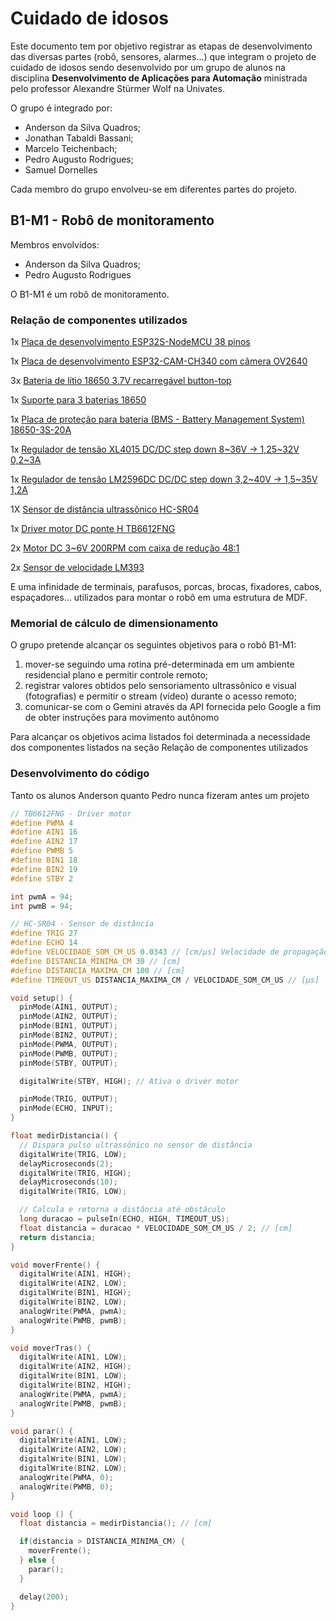 # Cuidado de idosos

Este documento tem por objetivo registrar as etapas de desenvolvimento das diversas partes (robô, sensores, alarmes...) que integram o projeto de cuidado de idosos sendo desenvolvido por um grupo de alunos na disciplina **Desenvolvimento de Aplicações para Automação** ministrada pelo professor Alexandre Stürmer Wolf na Univates.

O grupo é integrado por:
* Anderson da Silva Quadros;
* Jonathan Tabaldi Bassani;
* Marcelo Teichenbach;
* Pedro Augusto Rodrigues;
* Samuel Dornelles

Cada membro do grupo envolveu-se em diferentes partes do projeto.

## B1-M1 - Robô de monitoramento
Membros envolvidos:
* Anderson da Silva Quadros;
* Pedro Augusto Rodrigues

O B1-M1 é um robô de monitoramento.

### Relação de componentes utilizados

1x [Placa de desenvolvimento ESP32S-NodeMCU 38 pinos](https://www.usinainfo.com.br/esp32/esp32s-nodemcu-iot-com-wifi-e-bluetooth-38-pinos-com-usb-c-e-cp2102-8796.html)

1x [Placa de desenvolvimento ESP32-CAM-CH340 com câmera OV2640](https://www.usinainfo.com.br/esp32/esp32-cam-ch340-ov2640-iot-com-programador-integrado-8758.html)

3x [Bateria de lítio 18650 3.7V recarregável button-top](https://www.usinainfo.com.br/baterias/bateria-18650-litio-recarregavel-37v-3800mah-button-top-kit-com-2-unidades-8170.html)

1x [Suporte para 3 baterias 18650](https://www.usinainfo.com.br/suporte-para-pilhas/suporte-para-3-baterias-18650-smt-9059.html)

1x [Placa de proteção para bateria (BMS - Battery Management System) 18650-3S-20A](https://www.usinainfo.com.br/controladores-de-carga/placa-de-protecao-para-bateria-18650-3s-20a-12v-hx-3s-fl20-7070.html)

1x [Regulador de tensão XL4015 DC/DC step down 8~36V → 1,25~32V 0,2~3A](https://www.usinainfo.com.br/regulador-de-tensao/regulador-de-tensao-e-corrente-ajustavel-xl4015-dc-step-down-saida-125-a-32vdc-02-a-3a-5880.html)

1x [Regulador de tensão LM2596DC DC/DC step down 3,2~40V → 1,5~35V 1,2A](https://www.usinainfo.com.br/regulador-de-tensao/regulador-de-tensao-ajustavel-lm2596-dc-step-down-saida-15v-a-35vdc-12a-2552.html)

1X [Sensor de distância ultrassônico HC-SR04](https://www.usinainfo.com.br/sensor-ultrassonico/sensor-ultrassonico-de-distancia-hc-sr04-2295.html)

1x [Driver motor DC ponte H TB6612FNG](https://www.usinainfo.com.br/driver-para-motor/driver-tb6612fng-duplo-ponte-h-de-motor-dc-ou-passo-4697.html)

2x [Motor DC 3~6V 200RPM com caixa de redução 48:1](https://www.usinainfo.com.br/motor-dc/motor-dc-3-6v-200rpm-com-caixa-de-reducao-e-eixo-duplo-481--3161.html)

2x [Sensor de velocidade LM393](https://www.usinainfo.com.br/sensor-de-velocidade/sensor-de-velocidade-para-arduino-sensor-de-contagem-chave-optica-para-encoder-5mm-4486.html)

E uma infinidade de terminais, parafusos, porcas, brocas, fixadores, cabos, espaçadores... utilizados para montar o robô em uma estrutura de MDF.

### Memorial de cálculo de dimensionamento
O grupo pretende alcançar os seguintes objetivos para o robô B1-M1:
1. mover-se seguindo uma rotina pré-determinada em um ambiente residencial plano e permitir controle remoto;
2. registrar valores obtidos pelo sensoriamento ultrassônico e visual (fotografias) e permitir o stream (vídeo) durante o acesso remoto;
3. comunicar-se com o Gemini através da API fornecida pelo Google a fim de obter instruções para movimento autônomo

Para alcançar os objetivos acima listados foi determinada a necessidade dos componentes listados na seção Relação de componentes utilizados

### Desenvolvimento do código

Tanto os alunos Anderson quanto Pedro nunca fizeram antes um projeto

```ino
// TB6612FNG - Driver motor
#define PWMA 4
#define AIN1 16
#define AIN2 17
#define PWMB 5
#define BIN1 18
#define BIN2 19
#define STBY 2

int pwmA = 94;
int pwmB = 94;

// HC-SR04 - Sensor de distância
#define TRIG 27
#define ECHO 14
#define VELOCIDADE_SOM_CM_US 0.0343 // [cm/µs] Velocidade de propagação de uma onda sonora em um ambiente a 20°C
#define DISTANCIA_MINIMA_CM 30 // [cm]
#define DISTANCIA_MAXIMA_CM 100 // [cm]
#define TIMEOUT_US DISTANCIA_MAXIMA_CM / VELOCIDADE_SOM_CM_US // [µs]

void setup() {
  pinMode(AIN1, OUTPUT);
  pinMode(AIN2, OUTPUT);
  pinMode(BIN1, OUTPUT);
  pinMode(BIN2, OUTPUT);
  pinMode(PWMA, OUTPUT);
  pinMode(PWMB, OUTPUT);
  pinMode(STBY, OUTPUT);

  digitalWrite(STBY, HIGH); // Ativa o driver motor

  pinMode(TRIG, OUTPUT);
  pinMode(ECHO, INPUT);
}

float medirDistancia() {
  // Dispara pulso ultrassônico no sensor de distância
  digitalWrite(TRIG, LOW);
  delayMicroseconds(2);
  digitalWrite(TRIG, HIGH);
  delayMicroseconds(10);
  digitalWrite(TRIG, LOW);

  // Calcula e retorna a distância até obstáculo
  long duracao = pulseIn(ECHO, HIGH, TIMEOUT_US);
  float distancia = duracao * VELOCIDADE_SOM_CM_US / 2; // [cm]
  return distancia;
}

void moverFrente() {
  digitalWrite(AIN1, HIGH);
  digitalWrite(AIN2, LOW);
  digitalWrite(BIN1, HIGH);
  digitalWrite(BIN2, LOW);
  analogWrite(PWMA, pwmA);
  analogWrite(PWMB, pwmB);
}

void moverTras() {
  digitalWrite(AIN1, LOW);
  digitalWrite(AIN2, HIGH);
  digitalWrite(BIN1, LOW);
  digitalWrite(BIN2, HIGH);
  analogWrite(PWMA, pwmA);
  analogWrite(PWMB, pwmB);
}

void parar() {
  digitalWrite(AIN1, LOW);
  digitalWrite(AIN2, LOW);
  digitalWrite(BIN1, LOW);
  digitalWrite(BIN2, LOW);
  analogWrite(PWMA, 0);
  analogWrite(PWMB, 0);  
}

void loop () {
  float distancia = medirDistancia(); // [cm]

  if(distancia > DISTANCIA_MINIMA_CM) {
    moverFrente();
  } else {
    parar();
  }

  delay(200);
}
```
